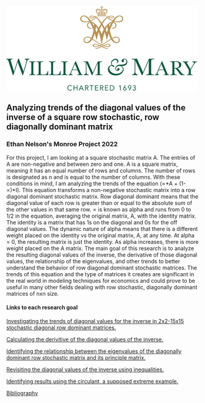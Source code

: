 ![](images/william_logo.png)
## Analyzing trends of the diagonal values of the inverse of a square row stochastic, row diagonally dominant matrix
### Ethan Nelson's Monroe Project 2022

For this project, I am looking at a square stochastic matrix A. The entries of A are non-negative and between zero and one. A is a square matrix, meaning it has an equal number of rows and columns. The number of rows is designated as n and is equal to the number of columns. With these conditions in mind, I am analyzing the trends of the equation (∝*A + (1-∝)*I). This equation transforms a non-negative stochastic matrix into a row diagonal dominant stochastic matrix. Row diagonal dominant means that the diagonal value of each row is greater than or equal to the absolute sum of the other values in that same row. ∝ is known as alpha and runs from 0 to 1/2 in the equation, averaging the original matrix, A, with the identity matrix. The identity is a matrix that has 1s on the diagonal and 0s for the off diagonal values. The dynamic nature of alpha means that there is a different weight placed on the identity vs the original matrix, A, at any time. At alpha = 0, the resulting matrix is just the identity. As alpha increases, there is more weight placed on the A matrix. The main goal of this research is to analyze the resulting diagonal values of the inverse, the derivative of those diagonal values, the relationship of the eigenvalues, and other trends to better understand the behavior of row diagonal dominant stochastic matrices. The trends of this equation and the type of matrices it creates are significant in the real world in modeling techniques for economics and could prove to be useful in many other fields dealing with row stochastic, diagonally dominant matrices of nxn size.  

#### Links to each research goal 

[Investigating the trends of diagonal values for the inverse in 2x2-15x15 stochastic diagonal row dominant matrices.](diagonal_of_the_inverse_findgings.md)

[Calculating the derivitive of the diagonal values of the inverse.](derivitives_findings.md)

[Identifying the relationship between the eigenvalues of the diagonally dominant row stochastic matrix and its principle matrix. ](eigenvalue_findings.md)

[Revisiting the diagonal values of the inverse using inequalities.](inequality_findings.md)

[Identifying results using the circulant, a supposed extreme example.](circulant_observations.md)

[Bibliography](bibliography.md)
